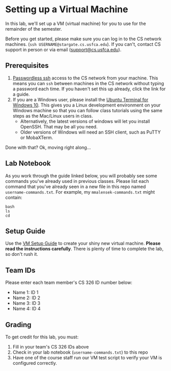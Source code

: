 # Setting up a Virtual Machine

In this lab, we'll set up a VM (virtual machine) for you to use for the
remainder of the semester.

Before you get started, please make sure you can log in to the CS network
machines. (`ssh USERNAME@stargate.cs.usfca.edu`). If you can't, contact
CS support in person or via email (support@cs.usfca.edu).

## Prerequisites
1. [Passwordless ssh](https://www.cs.usfca.edu/~mmalensek/cs326/schedule/materials/ssh.html)
   access to the CS network from your machine. This means you can `ssh` between machines
   in the CS network without typing a password each time. If you haven't set this up already, click the link for a guide.
2. If you are a Windows user, please install the
   [Ubuntu Terminal for Windows 10](https://tutorials.ubuntu.com/tutorial/tutorial-ubuntu-on-windows#0).
   This gives you a Linux development environment on your Windows machine so
   that you can follow class tutorials using the same steps as the Mac/Linux
   users in class.
      * Alternatively, the latest versions of windows will let you install OpenSSH. That may be all you need.
      * Older versions of Windows will need an SSH client, such as PuTTY or MobaXTerm.

Done with that? Ok, moving right along...

## Lab Notebook

As you work through the guide linked below, you will probably see some commands you've already
used in previous classes. Please list each command that you've already seen in a new file in
this repo named `username-commands.txt`. For example, my `mmalensek-commands.txt` might contain:
```
bash
ls
cd
```

## Setup Guide

Use the [VM Setup Guide](https://www.cs.usfca.edu/~mmalensek/cs326/schedule/materials/vm-setup.html)
to create your shiny new virtual machine. **Please read the instructions
carefully**. There is plenty of time to complete the lab, so don't rush it.

## Team IDs

Please enter each team member's CS 326 ID number below:

* Name 1: ID 1
* Name 2: ID 2
* Name 3: ID 3
* Name 4: ID 4

## Grading

To get credit for this lab, you must:

1. Fill in your team's CS 326 IDs above
2. Check in your lab notebook (`username-commands.txt`) to this repo
3. Have one of the course staff run our VM test script to verify your VM is
   configured correctly.

